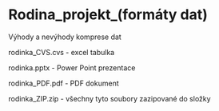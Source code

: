 # Rodina_projekt_(formáty dat)

Výhody a nevýhody komprese dat

rodinka_CVS.cvs - excel tabulka

rodinka.pptx - Power Point prezentace

rodinka_PDF.pdf - PDF dokument

rodinka_ZIP.zip - všechny tyto soubory zazipované do složky

